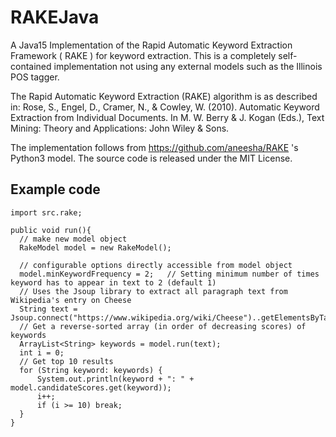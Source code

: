 # RAKEJava
A Java15 Implementation of the Rapid Automatic Keyword Extraction Framework ( RAKE ) for keyword extraction. This is a completely self-contained implementation not using any external models such as the Illinois POS tagger.

The Rapid Automatic Keyword Extraction (RAKE) algorithm is as described in: Rose, S., Engel, D., Cramer, N., & Cowley, W. (2010). Automatic Keyword Extraction from Individual Documents. In M. W. Berry & J. Kogan (Eds.), Text Mining: Theory and Applications: John Wiley & Sons.

The implementation follows from https://github.com/aneesha/RAKE 's Python3 model. The source code is released under the MIT License.

## Example code

```
import src.rake;

public void run(){
  // make new model object
  RakeModel model = new RakeModel();
  
  // configurable options directly accessible from model object
  model.minKeywordFrequency = 2;   // Setting minimum number of times keyword has to appear in text to 2 (default 1)
  // Uses the Jsoup library to extract all paragraph text from Wikipedia's entry on Cheese
  String text = Jsoup.connect("https://www.wikipedia.org/wiki/Cheese")..getElementsByTag("p").text();
  // Get a reverse-sorted array (in order of decreasing scores) of keywords 
  ArrayList<String> keywords = model.run(text);  
  int i = 0;
  // Get top 10 results
  for (String keyword: keywords) {
      System.out.println(keyword + ": " + model.candidateScores.get(keyword));
      i++;
      if (i >= 10) break;
  }
}

```
